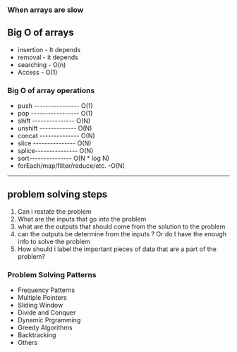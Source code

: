 ### When arrays are slow

## Big O of arrays

- insertion - It depends
- removal - it depends
- searching - O(n)
- Access - O(1)

### Big O of array operations

- push ---------------- O(1)
- pop ----------------- O(1)
- shift --------------- O(N)
- unshift ------------- O(N)
- concat -------------- O(N)
- slice --------------- O(N)
- splice--------------- O(N)
- sort--------------- O(N \* log N)
- forEach/map/filter/reduce/etc. -O(N)

---

## problem solving steps

1. Can i restate the problem
2. What are the inputs that go into the problem
3. what are the outputs that should come from the solution to the problem
4. can the outputs be determine from the inputs ? Or do I have the enough info to solve the problem
5. How should i label the important pieces of data that are a part of the problem?

### Problem Solving Patterns

- Frequency Patterns
- Multiple Pointers
- Sliding Window
- Divide and Conquer
- Dynamic Prgramming
- Greedy Algorithms
- Backtracking
- Others
